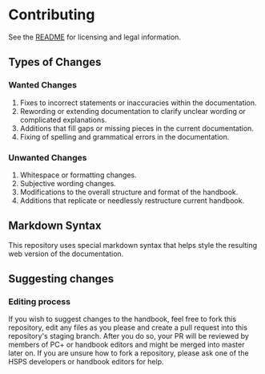 # Contributing

See the [README](https://gitlab.astrohweston.xyz/high-science/high-science-private-security/hsps-handbook/-/blob/master/README.md) for licensing and legal information.

## Types of Changes

### Wanted Changes

1. Fixes to incorrect statements or inaccuracies within the documentation.
2. Rewording or extending documentation to clarify unclear wording or complicated explanations.
3. Additions that fill gaps or missing pieces in the current documentation.
4. Fixing of spelling and grammatical errors in the documentation.

### Unwanted Changes

1. Whitespace or formatting changes.
2. Subjective wording changes.
3. Modifications to the overall structure and format of the handbook.
4. Additions that replicate or needlessly restructure current handbook.

## Markdown Syntax

This repository uses special markdown syntax that helps style the resulting web version of the documentation.

## Suggesting changes

### Editing process

If you wish to suggest changes to the handbook, feel free to fork this repository, edit any files as you please and create a pull request into this repository's staging branch. After you do so, your PR will be reviewed by members of PC+ or handbook editors and might be merged into master later on.
If you are unsure how to fork a repository, please ask one of the HSPS developers or handbook editors for help.
